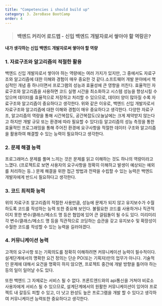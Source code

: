 ```yaml
---
title: "Competencies i should build up"
category: 3. ZeroBase BootCamp
order: 4
---
```


> ### 백엔드 커리어 로드맵 - 신입 백엔드 개발자로서 쌓아야 할 역랑은? 



**내가 생각하는 신입 백엔드 개발자로써 쌓아야 할 역량**


### **1. 자료구조와 알고리즘의 적절한 활용**

백엔드 신입 개발자로서 쌓아야 하는 역량에는 여러 가지가 있지만, 그 중에서도 자료구조와 알고리즘에 대한 이해와 경험이 매우 중요한 것 같다.소프트웨어 개발 분야에서 핵심적인 개념 중 하나이면서 프로그램의 성능과 효율성에 큰 영향을 끼친다. 효율적인 자료구조와 알고리즘을 사용하면 코드 실행 시간을 최소화하고 시스템 성능을 향상시킬 수 있으며 데이터를 효율적으로 저장하고 처리할 수 있으므로, 데이터 양이 많아질 수록 자료구조와 알고리즘이 중요하다고 생각한다.
위와 같은 이유로, 백엔드 신입 개발자로서 자료구조와 알고리즘에 대한 이해와 경험이 매우 중요하다고 생각한다.
다양한 자료구조, 알고리즘의 역량을 통해 시간복잡도, 공간복잡도(오늘날에는 크게 제약받지 않는다고 하지만 개발 규모 또는 환경에 따라 필요할 수 있다)등 알고리즘의 성능 측정을 통한 효율적인 프로그래밍을 통해 주어진 환경에 요구사항을 적절한 데이터 구조와 알고리즘을 활용하여 해결할 수 있는 능력이 필요하다고 생각한다.

### **2. 문제 해결 능력**

프로그래머스 문제를 풀며 느끼는 것은 문제를 읽고 이해하는 것도 하나의 역량이라고 느꼈다. (프로젝트로 보면 사용자의 요구사항을 정확히 이해하고 발생이 예상되는 예외를 처리하는 등..) 문제 해결을 위한 접근 방법과 전략을 수립할 수 있는 능력은 백엔드 개발자에게 반드시 필요하다고 생각한다.

### **3. 코드 최적화 능력**

위의 자료구조 알고리즘의 적절한 사용만큼, 성능에 문제가 되지 않고 유지보수가 수월하도록 코드를 작성하는 능력 또한 중요해 보인다. 불필요한 코드를 사용하거나 직관적이지 못한 변수/클래스/메소드 명 등은 협업에 있어 큰 걸림돌이 될 수도 있다. 미리미리 각 변수/클래스/메소드 명 등을 직관적으로 코딩하는 습관을 갖고 유지보수 및 확장성이 수월한 코드를 작성할 수 있는 능력을 길러야겠다.

### **4. 커뮤니케이션 능력**

고객의 요구사항 또는 기획의도를 정확히 이해하려면 커뮤니케이션 능력이 필수적이다. 설계단계에서의 명확한 요건 정의는 단순 PO(또는 기획자)만의 업무가 아니다. 기술적인 문제에 대해서 요건을 명확히 하지 않으면, 프로젝트 중간에 개발 방향을 틀어야 하는 등의 일이 일어날 수도 있다.

또한 백엔드 그 자체로는 서비스 될 수 없다. 프론트엔드와의 api통신을 거쳐야 비로소 사용자에게 서비스 될 수 있으므로, 설계단계에서의 원활한 커뮤니케이션이 있어야 프로젝트 내 갈등도 피할 수 있고, 더 낫고 완성도 높은 프로그램을 개발 할 수 있다고 생각하여 커뮤니케이션 능력또한 중요하다고 생각한다.